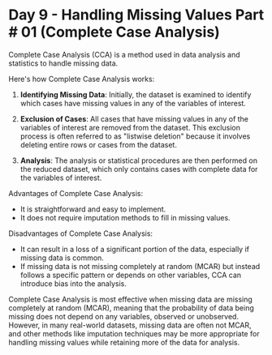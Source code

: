 <h1>Day 9 - Handling Missing Values Part # 01 (Complete Case Analysis)</h1>


Complete Case Analysis (CCA) is a method used in data analysis and statistics to handle missing data.


Here's how Complete Case Analysis works:

1. **Identifying Missing Data**: Initially, the dataset is examined to identify which cases have missing values in any of the variables of interest.

2. **Exclusion of Cases**: All cases that have missing values in any of the variables of interest are removed from the dataset. This exclusion process is often referred to as "listwise deletion" because it involves deleting entire rows or cases from the dataset.

3. **Analysis**: The analysis or statistical procedures are then performed on the reduced dataset, which only contains cases with complete data for the variables of interest.

Advantages of Complete Case Analysis:
- It is straightforward and easy to implement.
- It does not require imputation methods to fill in missing values.

Disadvantages of Complete Case Analysis:
- It can result in a loss of a significant portion of the data, especially if missing data is common.
- If missing data is not missing completely at random (MCAR) but instead follows a specific pattern or depends on other variables, CCA can introduce bias into the analysis.

Complete Case Analysis is most effective when missing data are missing completely at random (MCAR), meaning that the probability of data being missing does not depend on any variables, observed or unobserved. However, in many real-world datasets, missing data are often not MCAR, and other methods like imputation techniques may be more appropriate for handling missing values while retaining more of the data for analysis.
